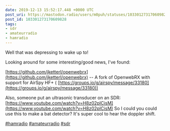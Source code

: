```yaml
---
date: 2019-12-13 15:52:17.448 +0000 UTC
post_uri: https://mastodon.radio/users/m0puh/statuses/103301273170609828
post_id: 103301273170609828
tags:
- sdr
- amateurradio
- hamradio
---
```

Well that was depressing to wake up to!

Looking around for some interesting/good news, I've found:

[https://github.com/jketterl/openwebrx](https://github.com/jketterl/openwebrx) -- A fork of OpenwebRX with support for AirSpy HF+ ( [https://groups.io/g/airspy/message/33180](https://groups.io/g/airspy/message/33180))

Also, someone put an ultrasonic transducer on an SDR: [https://www.youtube.com/watch?v=H8z02pICisM](https://www.youtube.com/watch?v=H8z02pICisM) So I could you could use this to make a bat detector? It's super cool to hear the doppler shift.

[#hamradio](https://mastodon.radio/tags/hamradio) [#amateurradio](https://mastodon.radio/tags/amateurradio) [#sdr](https://mastodon.radio/tags/sdr)


